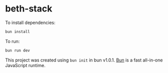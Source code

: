 # beth-stack

To install dependencies:

```bash
bun install
```

To run:

```bash
bun run dev
```

This project was created using `bun init` in bun v1.0.1. [Bun](https://bun.sh) is a fast all-in-one JavaScript runtime.
